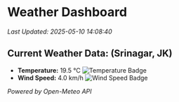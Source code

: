 
# Weather Dashboard

_Last Updated: 2025-05-10 14:08:40_

## Current Weather Data: (Srinagar, JK)
- **Temperature:** 19.5 °C ![Temperature Badge](https://img.shields.io/badge/Temperature-Low%20Temp-blue)
- **Wind Speed:** 4.0 km/h ![Wind Speed Badge](https://img.shields.io/badge/Wind%20Speed-Light%20Wind-blue)

*Powered by Open-Meteo API*
